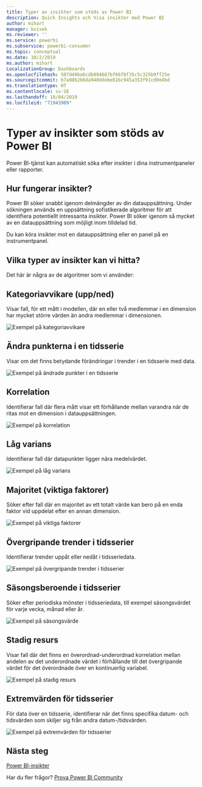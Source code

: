 ```yaml
---
title: Typer av insikter som stöds av Power BI
description: Quick Insights och Visa insikter med Power BI
author: mihart
manager: kvivek
ms.reviewer: ''
ms.service: powerbi
ms.subservice: powerbi-consumer
ms.topic: conceptual
ms.date: 10/2/2019
ms.author: mihart
LocalizationGroup: Dashboards
ms.openlocfilehash: 507d49ba6cdb894667bf66f8f35c5c325b9ff25e
ms.sourcegitcommit: b7a9862b6da940ddebe61bc945a353f91cd0e4bd
ms.translationtype: HT
ms.contentlocale: sv-SE
ms.lasthandoff: 10/04/2019
ms.locfileid: "71943909"
---
```

# <a name="types-of-insights-supported-by-power-bi"></a>Typer av insikter som stöds av Power BI

Power BI-tjänst kan automatiskt söka efter insikter i dina instrumentpaneler eller rapporter.

## <a name="how-does-insights-work"></a>Hur fungerar insikter?
Power BI söker snabbt igenom delmängder av din datauppsättning. Under sökningen används en uppsättning sofistikerade algoritmer för att identifiera potentiellt intressanta insikter. Power BI söker igenom så mycket av en datauppsättning som möjligt inom tilldelad tid.

Du kan köra insikter mot en datauppsättning eller en panel på en instrumentpanel.   

## <a name="what-types-of-insights-can-we-find"></a>Vilka typer av insikter kan vi hitta?
Det här är några av de algoritmer som vi använder:

## <a name="category-outliers-topbottom"></a>Kategoriavvikare (upp/ned)
Visar fall, för ett mått i modellen, där en eller två medlemmar i en dimension har mycket större värden än andra medlemmar i dimensionen.  

![Exempel på kategoriavvikare](./media/end-user-insight-types/pbi_auto_insight_types_category_outliers.png)

## <a name="change-points-in-a-time-series"></a>Ändra punkterna i en tidsserie
Visar om det finns betydande förändringar i trender i en tidsserie med data.

![Exempel på ändrade punkter i en tidsserie](./media/end-user-insight-types/pbi_auto_insight_types_changepoint.png)

## <a name="correlation"></a>Korrelation
Identifierar fall där flera mått visar ett förhållande mellan varandra när de ritas mot en dimension i datauppsättningen.

![Exempel på korrelation](./media/end-user-insight-types/pbi_auto_insight_types_correlation.png)

## <a name="low-variance"></a>Låg varians
Identifierar fall där datapunkter ligger nära medelvärdet.

![Exempel på låg varians](./media/end-user-insight-types/power-bi-low-variance.png)

## <a name="majority-major-factors"></a>Majoritet (viktiga faktorer)
Söker efter fall där en majoritet av ett totalt värde kan bero på en enda faktor vid uppdelat efter en annan dimension.  

![Exempel på viktiga faktorer](./media/end-user-insight-types/pbi_auto_insight_types_majority.png)

## <a name="overall-trends-in-time-series"></a>Övergripande trender i tidsserier
Identifierar trender uppåt eller nedåt i tidsseriedata.

![Exempel på övergripande trender i tidsserier](./media/end-user-insight-types/pbi_auto_insight_types_trend.png)

## <a name="seasonality-in-time-series"></a>Säsongsberoende i tidsserier
Söker efter periodiska mönster i tidsseriedata, till exempel säsongsvärdet för varje vecka, månad eller år.

![Exempel på säsongsvärde](./media/end-user-insight-types/pbi_auto_insight_types_seasonality_new.png)

## <a name="steady-share"></a>Stadig resurs
Visar fall där det finns en överordnad-underordnad korrelation mellan andelen av det underordnade värdet i förhållande till det övergripande värdet för det överordnade över en kontinuerlig variabel.

![Exempel på stadig resurs](./media/end-user-insight-types/pbi_auto_insight_types_steadyshare.png)

## <a name="time-series-outliers"></a>Extremvärden för tidsserier
För data över en tidsserie, identifierar när det finns specifika datum- och tidsvärden som skiljer sig från andra datum-/tidsvärden.

![Exempel på extremvärden för tidsserier](./media/end-user-insight-types/pbi_auto_insight_types_time_series_outliers.png)

## <a name="next-steps"></a>Nästa steg
[Power BI-insikter](end-user-insights.md)

Har du fler frågor? [Prova Power BI Community](http://community.powerbi.com/)

